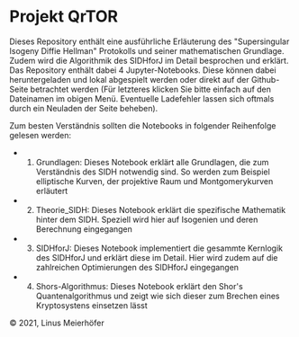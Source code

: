 # Projekt QrTOR

Dieses Repository enthält eine ausführliche Erläuterung des "Supersingular Isogeny Diffie Hellman" Protokolls und seiner mathematischen Grundlage.
Zudem wird die Algorithmik des SIDHforJ im Detail besprochen und erklärt.
Das Repository enthält dabei 4 Jupyter-Notebooks.
Diese können dabei heruntergeladen und lokal abgespielt werden oder direkt auf der Github-Seite betrachtet werden (Für letzteres klicken Sie bitte einfach auf den Dateinamen im obigen Menü. Eventuelle Ladefehler lassen sich oftmals durch ein Neuladen der Seite beheben).

Zum besten Verständnis sollten die Notebooks in folgender Reihenfolge gelesen werden:
- 1. Grundlagen: Dieses Notebook erklärt alle Grundlagen, die zum Verständnis des SIDH notwendig sind. So werden zum Beispiel elliptische Kurven, der projektive Raum und Montgomerykurven erläutert
- 2. Theorie_SIDH: Dieses Notebook erklärt die spezifische Mathematik hinter dem SIDH. Speziell wird hier auf Isogenien und deren Berechnung eingegangen
- 3. SIDHforJ: Dieses Notebook implementiert die gesammte Kernlogik des SIDHforJ und erklärt diese im Detail. Hier wird zudem auf die zahlreichen Optimierungen des SIDHforJ eingegangen
- 4. Shors-Algorithmus: Dieses Notebook erklärt den Shor's Quantenalgorithmus und zeigt wie sich dieser zum Brechen eines Kryptosystens einsetzen lässt

&copy; 2021, Linus Meierhöfer